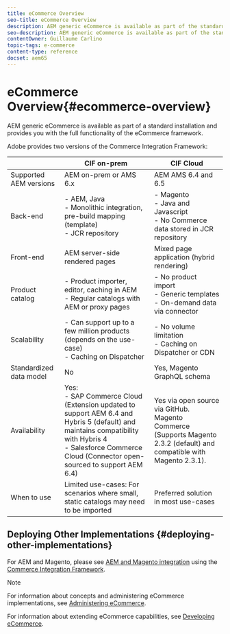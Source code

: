 ```yaml
---
title: eCommerce Overview
seo-title: eCommerce Overview
description: AEM generic eCommerce is available as part of the standard installation and provides you with the full functionality of the eCommerce framework.
seo-description: AEM generic eCommerce is available as part of the standard installation and provides you with the full functionality of the eCommerce framework.
contentOwner: Guillaume Carlino
topic-tags: e-commerce
content-type: reference
docset: aem65
---
```


# eCommerce Overview{#ecommerce-overview}

AEM generic eCommerce is available as part of a standard installation and provides you with the full functionality of the eCommerce framework.

Adobe provides two versions of the Commerce Integration Framework:

|                         | CIF on-prem                                                                                                                                                                                            | CIF Cloud                                                                                                              |
|-------------------------|--------------------------------------------------------------------------------------------------------------------------------------------------------------------------------------------------------|------------------------------------------------------------------------------------------------------------------------|
| Supported AEM versions  | AEM on-prem or AMS 6.x                                                                                                                                                                                 | AEM AMS 6.4 and 6.5                                                                                                    |
| Back-end                | - AEM, Java <br> - Monolithic integration, pre-build mapping (template)<br> - JCR repository                                                                                                                    | - Magento <br>- Java and Javascript <br>- No Commerce data stored in JCR repository                                            |
| Front-end               | AEM server-side rendered pages                                                                                                                                                                         | Mixed page application (hybrid rendering)                                                                              |
| Product catalog         | - Product importer, editor, caching in AEM <br>- Regular catalogs with AEM or proxy pages                                                                                                                  | - No product import <br>- Generic templates <br>- On-demand data via connector                                                 |
| Scalability             | - Can support up to a few million products (depends on the use-case) <br> - Caching on Dispatcher                                                                                                           | - No volume limitation <br>- Caching on Dispatcher or CDN                                                                  |
| Standardized data model | No                                                                                                                                                                                                     | Yes, Magento GraphQL schema                                                                                            |
| Availability            | Yes:<br> - SAP Commerce Cloud (Extension updated to support AEM 6.4 and Hybris 5 (default) and maintains compatibility with Hybris 4 <br>- Salesforce Commerce Cloud (Connector open-sourced to support AEM 6.4) | Yes via open source via GitHub. <br> Magento Commerce (Supports Magento 2.3.2 (default) and compatible with Magento 2.3.1). |
| When to use             | Limited use-cases: For scenarios where small, static catalogs may need to be imported                                                                                                                  | Preferred solution in most use-cases                                                                                   |


## Deploying Other Implementations {#deploying-other-implementations}

For AEM and Magento, please see [AEM and Magento integration](https://www.adobe.io/apis/experiencecloud/commerce-integration-framework/integrations.html#!AdobeDocs/commerce-cif-documentation/master/integrations/02-AEM-Magento.md) using the [Commerce Integration Framework](https://www.adobe.io/apis/experiencecloud/commerce-integration-framework/integrations.html).

>[!NOTE]
>
>For information about concepts and administering eCommerce implementations, see [Administering eCommerce](/help/commerce/cif-classic/administering/ecommerce.md).
>
>For information about extending eCommerce capabilities, see [Developing eCommerce](/help/commerce/cif-classic/developing/ecommerce.md).

